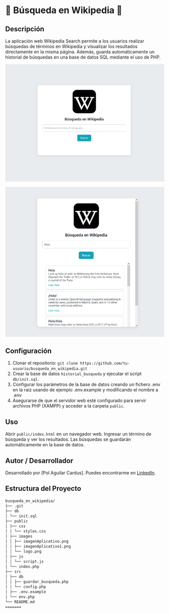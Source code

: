 # 📖 Búsqueda en Wikipedia 📖

## Descripción

La aplicación web Wikipedia Search permite a los usuarios realizar búsquedas de términos en Wikipedia y visualizar los resultados directamente en la misma página. Además, guarda automáticamente un historial de búsquedas en una base de datos SQL mediante el uso de PHP.


![Captura de pantalla](public/images/imagenAplicativo.png)

![Captura de pantalla](public/images/imagenAplicativo1.png)


## Configuración

1. Clonar el repositorio: `git clone https://github.com/tu-usuario/busqueda_en_wikipedia.git`
2. Crear la base de datos `historial_busqueda` y ejecutar el script `db/init.sql`.
3. Configurar los parámetros de la base de datos creando un fichero .env en la raiz usando de ejemplo .env.example y modificando el nombre a .env
4. Asegurarse de que el servidor web esté configurado para servir archivos PHP (XAMPP) y acceder a la carpeta `public`.

## Uso

Abrir `public/index.html` en un navegador web. Ingresar un término de búsqueda y ver los resultados. Las búsquedas se guardarán automáticamente en la base de datos.

## Autor / Desarrollador

Desarrollado por [Pol Aguilar Cardus]. Puedes encontrarme en [LinkedIn](https://www.linkedin.com/in/pol-aguilar-cardús-2930388b).


## Estructura del Proyecto

```plaintext
busqueda_en_wikipedia/
├── .git
├── db
│ └── init.sql
├── public
│ ├── css
│ │ └── styles.css
│ ├── images
│ │ ├── imagenAplicativo.png
│ │ ├── imagenAplicativo1.png
│ │ └── logo.png
│ ├── js
│ │ └── script.js
│ └── index.php
├── src
│ ├── db
│ │ ├── guardar_busqueda.php
│ │ └── config.php
│ ├── .env.example
│ └── env.php
└── README.md
=======




